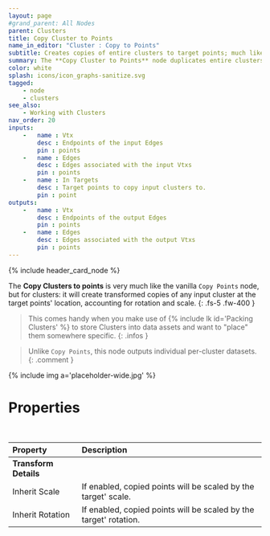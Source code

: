 ```yaml
---
layout: page
#grand_parent: All Nodes
parent: Clusters
title: Copy Cluster to Points
name_in_editor: "Cluster : Copy to Points"
subtitle: Creates copies of entire clusters to target points; much like Copy Points does.
summary: The **Copy Cluster to Points** node duplicates entire clusters at specified target points, applying transformations like rotation and scale from the target points, similar to the Copy Points node but for clusters.
color: white
splash: icons/icon_graphs-sanitize.svg
tagged:
    - node
    - clusters
see_also:
    - Working with Clusters
nav_order: 20
inputs:
    -   name : Vtx
        desc : Endpoints of the input Edges
        pin : points
    -   name : Edges
        desc : Edges associated with the input Vtxs
        pin : points
    -   name : In Targets
        desc : Target points to copy input clusters to.
        pin : point
outputs:
    -   name : Vtx
        desc : Endpoints of the output Edges
        pin : points
    -   name : Edges
        desc : Edges associated with the output Vtxs
        pin : points
---
```


{% include header_card_node %}

The **Copy Clusters to points** is very much like the vanilla `Copy Points` node, but for clusters: it will create transformed copies of any input cluster at the target points' location, accounting for rotation and scale.
{: .fs-5 .fw-400 } 

>This comes handy when you make use of {% include lk id='Packing Clusters' %} to store Clusters into data assets and want to "place" them somewhere specific.
{: .infos }

>Unlike `Copy Points`, this node outputs individual per-cluster datasets.
{: .comment }

{% include img a='placeholder-wide.jpg' %}

# Properties
<br>

| Property       | Description          |
|:-------------|:------------------|
| **Transform Details**  | |
| Inherit Scale          | If enabled, copied points will be scaled by the target' scale. |
| Inherit Rotation          | If enabled, copied points will be scaled by the target' rotation. |
